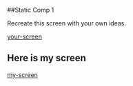 ##Static Comp 1

Recreate this screen with your own ideas.

[your-screen](your-screen.jpg)

## Here is my screen
[my-screen](my-screen.jpg)
